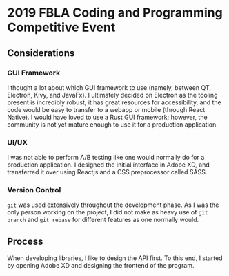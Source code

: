 # 2019 FBLA Coding and Programming Competitive Event

## Considerations

### GUI Framework

I thought a lot about which GUI framework to use (namely, between QT, Electron, Kivy, and JavaFx). I ultimately decided on Electron as the tooling present is incredibly robust, it has great resources for accessibility, and the code would be easy to transfer to a webapp or mobile (through React Native). I would have loved to use a Rust GUI framework; however, the community is not yet mature enough to use it for a production application.

### UI/UX

I was not able to perform A/B testing like one would normally do for a production application. I designed the initial interface in Adobe XD, and transferred it over using Reactjs and a CSS preprocessor called SASS.

### Version Control

`git` was used extensively throughout the development phase. As I was the only person working on the project, I did not make as heavy use of `git branch` and `git rebase` for different features as one normally would.

## Process

When developing libraries, I like to design the API first. To this end, I started by opening Adobe XD and designing the frontend of the program. 
